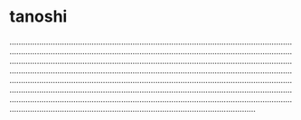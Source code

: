 # tanoshi

................................................................................................................................................................................................................................................................................................................................................................................................................................................................................................................................................................................................................................................................................................................................................................................................................................................................................................................................................................................................................
